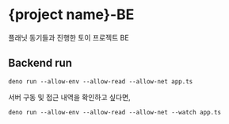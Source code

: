 # {project name}-BE

플래닛 동기들과 진행한 토이 프로젝트 BE

## Backend run

```
deno run --allow-env --allow-read --allow-net app.ts
```

서버 구동 및 접근 내역을 확인하고 싶다면,

```
deno run --allow-env --allow-read --allow-net --watch app.ts
```
